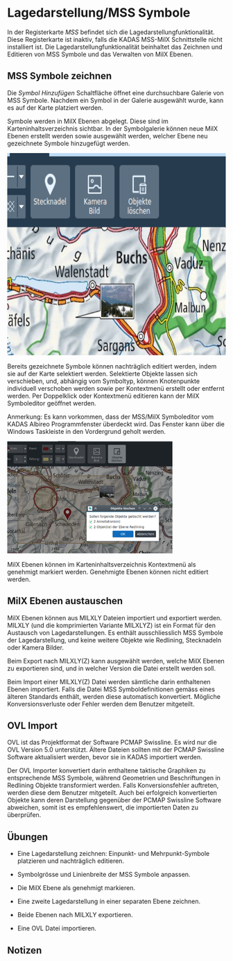 # Lagedarstellung/MSS Symbole

In der Registerkarte *MSS* befindet sich die Lagedarstellungfunktionalität. Diese Registerkarte ist inaktiv, falls die KADAS MSS-MilX Schnittstelle nicht installiert ist. Die Lagedarstellungfunktionalität beinhaltet das Zeichnen und Editieren von MSS Symbole und das Verwalten von MilX Ebenen.

## MSS Symbole zeichnen

Die *Symbol Hinzufügen* Schaltfläche öffnet eine durchsuchbare Galerie von MSS Symbole. Nachdem ein Symbol in der Galerie ausgewählt wurde, kann es auf der Karte platziert werden.

Symbole werden in MilX Ebenen abgelegt. Diese sind im Karteninhaltsverzeichnis sichtbar. In der Symbolgalerie können neue MilX Ebenen erstellt werden sowie ausgewählt werden, welcher Ebene neu gezeichnete Symbole hinzugefügt werden.

<img src="../media/image10.png" width="617" height="465" />

Bereits gezeichnete Symbole können nachträglich editiert werden, indem sie auf der Karte selektiert werden. Selektierte Objekte lassen sich verschieben, und, abhängig vom Symboltyp, können Knotenpunkte individuell verschoben werden sowie per Kontextmenü erstellt oder entfernt werden. Per Doppelklick oder Kontextmenü editieren kann der MilX Symboleditor geöffnet werden.

Anmerkung: Es kann vorkommen, dass der MSS/MilX Symboleditor vom KADAS Albireo Programmfenster überdeckt wird. Das Fenster kann über die Windows Taskleiste in den Vordergrund geholt werden.

<img src="../media/image11.png" width="381" height="258" />

MilX Ebenen können im Karteninhaltsverzeichnis Kontextmenü als genehmigt markiert werden. Genehmigte Ebenen können nicht editiert werden.

## MilX Ebenen austauschen

MilX Ebenen können aus MILXLY Dateien importiert und exportiert werden. MILXLY (und die komprimierten Variante MILXLYZ) ist ein Format für den Austausch von Lagedarstellungen. Es enthält ausschliesslich MSS Symbole der Lagedarstellung, und keine weitere Objekte wie Redlining, Stecknadeln oder Kamera Bilder.

Beim Export nach MILXLY(Z) kann ausgewählt werden, welche MilX Ebenen zu exportieren sind, und in welcher Version die Datei erstellt werden soll.

Beim Import einer MILXLY(Z) Datei werden sämtliche darin enthaltenen Ebenen importiert. Falls die Datei MSS Symboldefinitionen gemäss eines älteren Standards enthält, werden diese automatisch konvertiert. Mögliche Konversionsverluste oder Fehler werden dem Benutzer mitgeteilt.

## OVL Import

OVL ist das Projektformat der Software PCMAP Swissline. Es wird nur die OVL Version 5.0 unterstützt. Ältere Dateien sollten mit der PCMAP Swissline Software aktualisiert werden, bevor sie in KADAS importiert werden.

Der OVL Importer konvertiert darin enthaltene taktische Graphiken zu entsprechende MSS Symbole, während Geometrien und Beschriftungen in Redlining Objekte transformiert werden. Falls Konversionsfehler auftreten, werden diese dem Benutzer mitgeteilt. Auch bei erfolgreich konvertierten Objekte kann deren Darstellung gegenüber der PCMAP Swissline Software abweichen, somit ist es empfehlenswert, die importierten Daten zu überprüfen.

## Übungen

-   Eine Lagedarstellung zeichnen: Einpunkt- und Mehrpunkt-Symbole platzieren und nachträglich editieren.

-   Symbolgrösse und Linienbreite der MSS Symbole anpassen.

-   Die MilX Ebene als genehmigt markieren.

-   Eine zweite Lagedarstellung in einer separaten Ebene zeichnen.

-   Beide Ebenen nach MILXLY exportieren.

-   Eine OVL Datei importieren.

## Notizen



